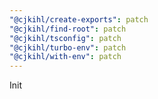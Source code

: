 ```yaml
---
"@cjkihl/create-exports": patch
"@cjkihl/find-root": patch
"@cjkihl/tsconfig": patch
"@cjkihl/turbo-env": patch
"@cjkihl/with-env": patch
---
```


Init
